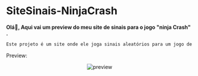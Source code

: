 # SiteSinais-NinjaCrash


  <b> Olá👋, Aqui vai um preview do meu site de sinais para o jogo "ninja Crash" .</b><br>

```html
Este projeto é um site onde ele joga sinais aleatórios para um jogo de azar, o Ninja Crash, nele possui um botão para gerar o sinal que irá dar o horário, número de cortes e % de acerto.
```
Preview:

<div align="center">
  <img  src="https://cdn.discordapp.com/attachments/1196471700813004892/1196528188122202312/image.png?ex=65b7f4b6&is=65a57fb6&hm=9c85138f6d29bed00ca35ae0fab6ee572ca18079e9d865f92a28958819de5ca3&"
       alt="preview" /></a>
</div>

